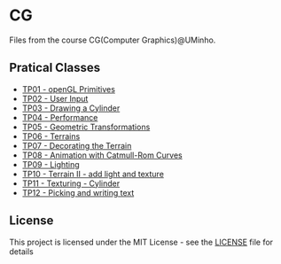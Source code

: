 # CG

Files from the course CG(Computer Graphics)@UMinho.

## Pratical Classes

* [TP01 - openGL Primitives](TP01)
* [TP02 - User Input](TP02)
* [TP03 - Drawing a Cylinder](TP03)
* [TP04 - Performance](TP04)
* [TP05 - Geometric Transformations](TP05)
* [TP06 - Terrains](TP06)
* [TP07 - Decorating the Terrain](TP07)
* [TP08 - Animation with Catmull-Rom Curves](TP08)
* [TP09 - Lighting](TP09)
* [TP10 - Terrain II - add light and texture](TP10)
* [TP11 - Texturing - Cylinder](TP11)
* [TP12 - Picking and writing text](TP12)

## License

This project is licensed under the MIT License - see the [LICENSE](LICENSE) file for details


